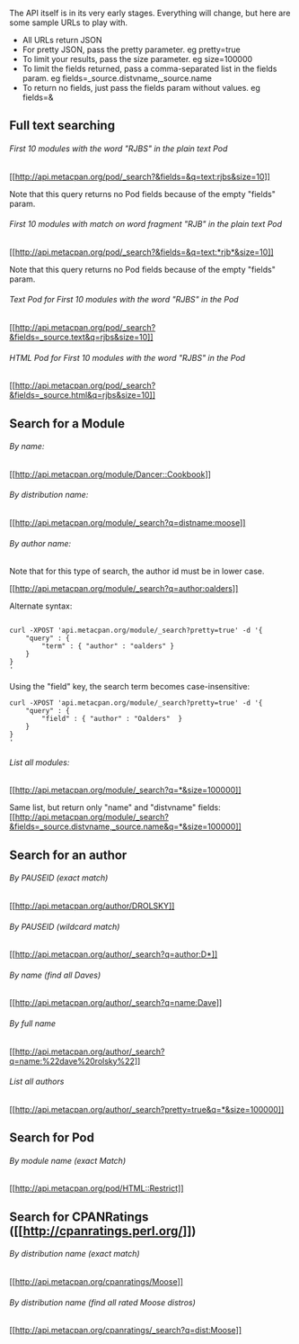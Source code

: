 The API itself is in its very early stages.  Everything will change, but here are some sample URLs to play with.

* All URLs return JSON
* For pretty JSON, pass the pretty parameter.  eg pretty=true
* To limit your results, pass the size parameter. eg size=100000
* To limit the fields returned, pass a comma-separated list in the fields param. eg fields=_source.distvname,_source.name
* To return no fields, just pass the fields param without values. eg fields=&

## Full text searching

###### First 10 modules with the word "RJBS" in the plain text Pod
[[http://api.metacpan.org/pod/_search?&fields=&q=text:rjbs&size=10]]

Note that this query returns no Pod fields because of the empty "fields" param.

###### First 10 modules with match on word fragment "RJB" in the plain text Pod
[[http://api.metacpan.org/pod/_search?&fields=&q=text:*rjb*&size=10]]

Note that this query returns no Pod fields because of the empty "fields" param.

###### Text Pod for First 10 modules with the word "RJBS" in the Pod
[[http://api.metacpan.org/pod/_search?&fields=_source.text&q=rjbs&size=10]]

###### HTML Pod for First 10 modules with the word "RJBS" in the Pod
[[http://api.metacpan.org/pod/_search?&fields=_source.html&q=rjbs&size=10]]

## Search for a Module

###### By name:
[[http://api.metacpan.org/module/Dancer::Cookbook]]

###### By distribution name:
[[http://api.metacpan.org/module/_search?q=distname:moose]]

###### By author name:

Note that for this type of search, the author id must be in lower case. 

[[http://api.metacpan.org/module/_search?q=author:oalders]]

Alternate syntax:

<pre><code>
curl -XPOST 'api.metacpan.org/module/_search?pretty=true' -d '{
    "query" : {
        "term" : { "author" : "oalders" }
    }
}
'
</code></pre>

Using the "field" key, the search term becomes case-insensitive:

<pre><code>curl -XPOST 'api.metacpan.org/module/_search?pretty=true' -d '{
    "query" : {
        "field" : { "author" : "Oalders"  }
    }
}
'</code></pre>

###### List all modules:
[[http://api.metacpan.org/module/_search?q=*&size=100000]]

Same list, but return only "name" and "distvname" fields:
[[http://api.metacpan.org/module/_search?&fields=_source.distvname,_source.name&q=*&size=100000]]

## Search for an author

###### By PAUSEID (exact match)
[[http://api.metacpan.org/author/DROLSKY]]

###### By PAUSEID (wildcard match)
[[http://api.metacpan.org/author/_search?q=author:D*]]

###### By name (find all Daves)
[[http://api.metacpan.org/author/_search?q=name:Dave]]

###### By full name
[[http://api.metacpan.org/author/_search?q=name:%22dave%20rolsky%22]]

###### List all authors
[[http://api.metacpan.org/author/_search?pretty=true&q=*&size=100000]]

## Search for Pod

###### By module name (exact Match)
[[http://api.metacpan.org/pod/HTML::Restrict]]

## Search for CPANRatings ([[http://cpanratings.perl.org/]])

###### By distribution name (exact match)
[[http://api.metacpan.org/cpanratings/Moose]]

###### By distribution name (find all rated Moose distros)
[[http://api.metacpan.org/cpanratings/_search?q=dist:Moose]]

